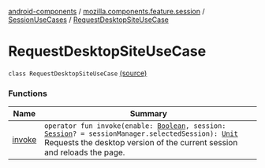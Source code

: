 [android-components](../../../index.md) / [mozilla.components.feature.session](../../index.md) / [SessionUseCases](../index.md) / [RequestDesktopSiteUseCase](./index.md)

# RequestDesktopSiteUseCase

`class RequestDesktopSiteUseCase` [(source)](https://github.com/mozilla-mobile/android-components/blob/master/components/feature/session/src/main/java/mozilla/components/feature/session/SessionUseCases.kt#L139)

### Functions

| Name | Summary |
|---|---|
| [invoke](invoke.md) | `operator fun invoke(enable: `[`Boolean`](https://kotlinlang.org/api/latest/jvm/stdlib/kotlin/-boolean/index.html)`, session: `[`Session`](../../../mozilla.components.browser.session/-session/index.md)`? = sessionManager.selectedSession): `[`Unit`](https://kotlinlang.org/api/latest/jvm/stdlib/kotlin/-unit/index.html)<br>Requests the desktop version of the current session and reloads the page. |
